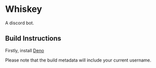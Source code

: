# Whiskey

A discord bot.

## Build Instructions

Firstly, install [Deno](https://github.com/denoland/Deno)

Please note that the build metadata will include your current username.
